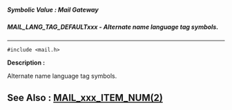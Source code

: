 ##### Symbolic Value : Mail Gateway
##### MAIL_LANG_TAG_DEFAULTxxx - Alternate name language tag symbols.
---
```
#include <mail.h>
```
**Description :**

Alternate name language tag symbols.

**See Also :**
[MAIL_xxx_ITEM_NUM(2)](/domino-c-api-docs/reference/Symb/MAIL_xxx_ITEM_NUM(2))
---
